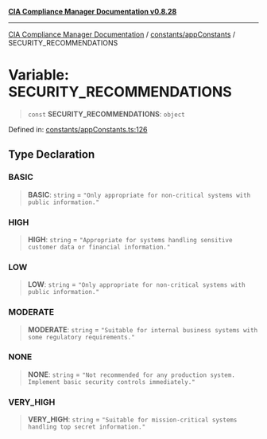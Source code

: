 [**CIA Compliance Manager Documentation v0.8.28**](../../../README.md)

***

[CIA Compliance Manager Documentation](../../../modules.md) / [constants/appConstants](../README.md) / SECURITY\_RECOMMENDATIONS

# Variable: SECURITY\_RECOMMENDATIONS

> `const` **SECURITY\_RECOMMENDATIONS**: `object`

Defined in: [constants/appConstants.ts:126](https://github.com/Hack23/cia-compliance-manager/blob/7619f76b35999bc4eb3f6ff6c1e77c13be78f250/src/constants/appConstants.ts#L126)

## Type Declaration

### BASIC

> **BASIC**: `string` = `"Only appropriate for non-critical systems with public information."`

### HIGH

> **HIGH**: `string` = `"Appropriate for systems handling sensitive customer data or financial information."`

### LOW

> **LOW**: `string` = `"Only appropriate for non-critical systems with public information."`

### MODERATE

> **MODERATE**: `string` = `"Suitable for internal business systems with some regulatory requirements."`

### NONE

> **NONE**: `string` = `"Not recommended for any production system. Implement basic security controls immediately."`

### VERY\_HIGH

> **VERY\_HIGH**: `string` = `"Suitable for mission-critical systems handling top secret information."`

